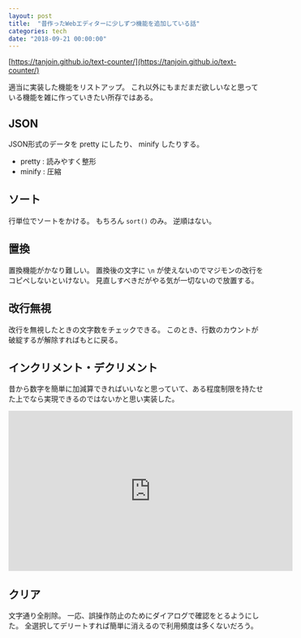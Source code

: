 ```yaml
---
layout: post
title:  "昔作ったWebエディターに少しずつ機能を追加している話"
categories: tech
date: "2018-09-21 00:00:00"
---
```


[https://tanjoin.github.io/text-counter/](https://tanjoin.github.io/text-counter/)

適当に実装した機能をリストアップ。
これ以外にもまだまだ欲しいなと思っている機能を雑に作っていきたい所存ではある。

## JSON

JSON形式のデータを pretty にしたり、 minify したりする。

- pretty : 読みやすく整形
- minify : 圧縮

## ソート

行単位でソートをかける。
もちろん `sort()` のみ。
逆順はない。

## 置換

置換機能がかなり難しい。
置換後の文字に `\n` が使えないのでマジモンの改行をコピペしないといけない。
見直しすべきだがやる気が一切ないので放置する。

## 改行無視

改行を無視したときの文字数をチェックできる。
このとき、行数のカウントが破綻するが解除すればもとに戻る。

## インクリメント・デクリメント

昔から数字を簡単に加減算できればいいなと思っていて、ある程度制限を持たせた上でなら実現できるのではないかと思い実装した。

<div class="google">
  <iframe width="560" height="315" src="https://www.youtube.com/embed/ooHNiTUJ2eM" frameborder="0" allow="autoplay; encrypted-media" allowfullscreen></iframe>
</div>

## クリア

文字通り全削除。
一応、誤操作防止のためにダイアログで確認をとるようにした。
全選択してデリートすれば簡単に消えるので利用頻度は多くないだろう。
